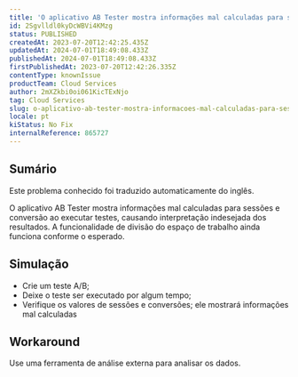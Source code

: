 ```yaml
---
title: 'O aplicativo AB Tester mostra informações mal calculadas para sessões e conversão'
id: 2Sgvlldl0kyDcWBVi4KMzg
status: PUBLISHED
createdAt: 2023-07-20T12:42:25.435Z
updatedAt: 2024-07-01T18:49:08.433Z
publishedAt: 2024-07-01T18:49:08.433Z
firstPublishedAt: 2023-07-20T12:42:26.335Z
contentType: knownIssue
productTeam: Cloud Services
author: 2mXZkbi0oi061KicTExNjo
tag: Cloud Services
slug: o-aplicativo-ab-tester-mostra-informacoes-mal-calculadas-para-sessoes-e-conversao
locale: pt
kiStatus: No Fix
internalReference: 865727
---
```


## Sumário

<div class="alert alert-info">
  <p>Este problema conhecido foi traduzido automaticamente do inglês.</p>
</div>


O aplicativo AB Tester mostra informações mal calculadas para sessões e conversão ao executar testes, causando interpretação indesejada dos resultados. A funcionalidade de divisão do espaço de trabalho ainda funciona conforme o esperado.

## Simulação



- Crie um teste A/B;
- Deixe o teste ser executado por algum tempo;
- Verifique os valores de sessões e conversões; ele mostrará informações mal calculadas

## Workaround


Use uma ferramenta de análise externa para analisar os dados.




